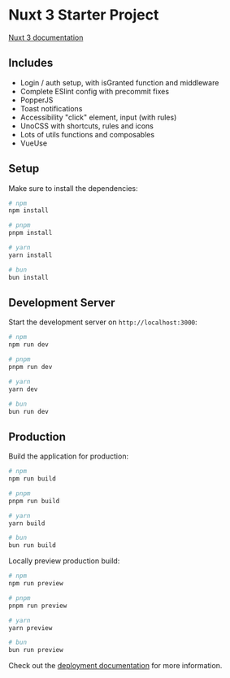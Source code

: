 # Nuxt 3 Starter Project

[Nuxt 3 documentation](https://nuxt.com/docs/getting-started/introduction)

## Includes

- Login / auth setup, with isGranted function and middleware
- Complete ESlint config with precommit fixes
- PopperJS
- Toast notifications
- Accessibility "click" element, input (with rules)
- UnoCSS with shortcuts, rules and icons
- Lots of utils functions and composables
- VueUse

## Setup

Make sure to install the dependencies:

```bash
# npm
npm install

# pnpm
pnpm install

# yarn
yarn install

# bun
bun install
```

## Development Server

Start the development server on `http://localhost:3000`:

```bash
# npm
npm run dev

# pnpm
pnpm run dev

# yarn
yarn dev

# bun
bun run dev
```

## Production

Build the application for production:

```bash
# npm
npm run build

# pnpm
pnpm run build

# yarn
yarn build

# bun
bun run build
```

Locally preview production build:

```bash
# npm
npm run preview

# pnpm
pnpm run preview

# yarn
yarn preview

# bun
bun run preview
```

Check out the [deployment documentation](https://nuxt.com/docs/getting-started/deployment) for more information.
